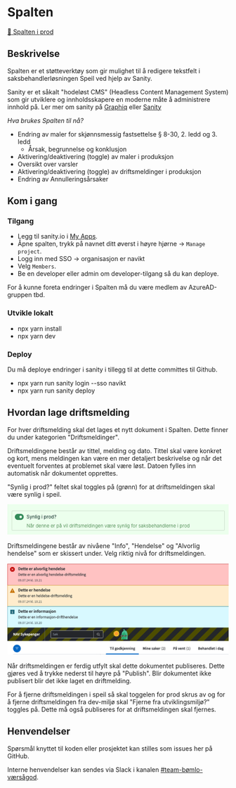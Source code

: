 # Spalten

[🔗 Spalten i prod](https://spalten.sanity.studio/)

## Beskrivelse

Spalten er et støtteverktøy som gir mulighet til å redigere tekstfelt i saksbehandlerløsningen Speil ved hjelp av Sanity.

Sanity er et såkalt "hodeløst CMS" (Headless Content Management System) som gir utviklere og innholdsskapere en moderne måte å administrere innhold på. Ler mer om sanity på [Graphiq](https://www.graphiq.design/verktoy/web/v/sanity/r/recRHeHhrBoevsvmQ) eller [Sanity](https://www.sanity.io/)

_Hva brukes Spalten til nå?_

- Endring av maler for skjønnsmessig fastsettelse § 8-30, 2. ledd og 3. ledd
  - Årsak, begrunnelse og konklusjon
- Aktivering/deaktivering (toggle) av maler i produksjon
- Oversikt over varsler
- Aktivering/deaktivering (toggle) av driftsmeldinger i produksjon
- Endring av Annulleringsårsaker

## Kom i gang

### Tilgang

- Legg til sanity.io i [My Apps](http://myapplications.microsoft.com/).
- Åpne spalten, trykk på navnet ditt øverst i høyre hjørne -> `Manage project`.
- Logg inn med SSO -> organisasjon er navikt
- Velg `Members`.
- Be en developer eller admin om developer-tilgang så du kan deploye.

For å kunne foreta endringer i Spalten må du være medlem av AzureAD-gruppen tbd.

### Utvikle lokalt

- npx yarn install
- npx yarn dev

### Deploy

Du må deploye endringer i sanity i tillegg til at dette committes til Github.

- npx yarn run sanity login --sso navikt
- npx yarn run sanity deploy

## Hvordan lage driftsmelding

For hver driftsmelding skal det lages et nytt dokument i Spalten.
Dette finner du under kategorien "Driftsmeldinger".

Driftsmeldingene består av tittel, melding og dato.
Tittel skal være konkret og kort, mens meldingen kan være en mer detaljert beskrivelse og når det eventuelt forventes at problemet skal være løst.
Datoen fylles inn automatisk når dokumentet opprettes.

"Synlig i prod?" feltet skal toggles på (grønn) for at driftsmeldingen skal være synlig i speil.

![Synlig i prod toggle](synlig-i-prod-toggle.png)

Driftsmeldingene består av nivåene "Info", "Hendelse" og "Alvorlig hendelse" som er skissert under. Velg riktig nivå for driftsmeldingen.

![Varsler i speil](varsler-i-speil.png)

Når driftsmeldingen er ferdig utfylt skal dette dokumentet publiseres.
Dette gjøres ved å trykke nederst til høyre på "Publish".
Blir dokumentet ikke publisert blir det ikke laget en driftmelding.

For å fjerne driftsmeldingen i speil så skal toggelen for prod skrus av og for å fjerne driftsmeldingen fra dev-miljø skal "Fjerne fra utviklingsmiljø?" toggles på.
Dette må også publiseres for at driftsmeldingen skal fjernes.

## Henvendelser

Spørsmål knyttet til koden eller prosjektet kan stilles som issues her på GitHub.

Interne henvendelser kan sendes via Slack i kanalen [#team-bømlo-værsågod](https://nav-it.slack.com/archives/C019637N90X).
